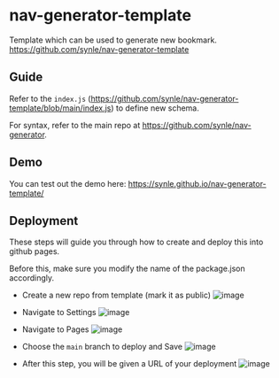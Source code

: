# nav-generator-template

Template which can be used to generate new bookmark. https://github.com/synle/nav-generator-template

## Guide

Refer to the `index.js` (https://github.com/synle/nav-generator-template/blob/main/index.js) to define new schema.

For syntax, refer to the main repo at https://github.com/synle/nav-generator.

## Demo

You can test out the demo here: https://synle.github.io/nav-generator-template/

## Deployment

These steps will guide you through how to create and deploy this into github pages.

Before this, make sure you modify the name of the package.json accordingly.

- Create a new repo from template (mark it as public)
  ![image](https://user-images.githubusercontent.com/3792401/133660651-369e9f82-8c98-4db8-a504-1a808de208a8.png)

- Navigate to Settings
  ![image](https://user-images.githubusercontent.com/3792401/133660772-3ed7f90e-492b-47ba-9a60-675fa7775bb4.png)

- Navigate to Pages
  ![image](https://user-images.githubusercontent.com/3792401/133660795-23eaa2a7-727d-4276-87ad-ed585ae38272.png)

- Choose the `main` branch to deploy and Save
  ![image](https://user-images.githubusercontent.com/3792401/133660923-dee70477-8d08-4103-a6b7-21dadf107c91.png)

- After this step, you will be given a URL of your deployment
  ![image](https://user-images.githubusercontent.com/3792401/133660986-610aae31-31a0-47c7-8223-91dfb40c61bf.png)

